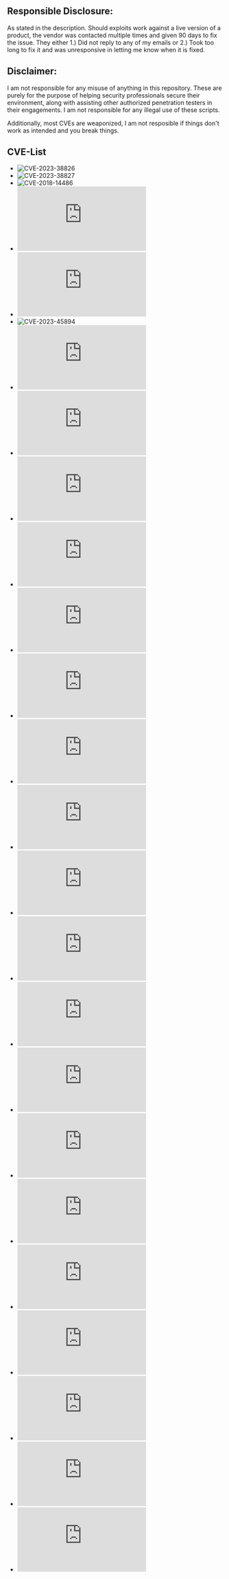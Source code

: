 ## Responsible Disclosure:

As stated in the description. Should exploits work against a live version of a product, the vendor was contacted multiple times and given 90 days to fix the issue. They either 1.) Did not reply to any of my emails or 2.) Took too long to fix it and was unresponsive in letting me know when it is fixed.

## Disclaimer:

I am not responsible for any misuse of anything in this repository. These are purely for the purpose of helping security professionals secure their environment, along with assisting other authorized penetration testers in their engagements. I am not responsible for any illegal use of these scripts.

Additionally, most CVEs are weaponized, I am not resposible if things don't work as intended and you break things.

## CVE-List

* ![CVE-2023-38826](https://github.com/Oracle-Security/CVEs/tree/main/Follett%20Learning%20Solutions/Destiny/CVE-2023-38826)
* ![CVE-2023-38827](https://github.com/Oracle-Security/CVEs/tree/main/Follett%20Learning%20Solutions/Destiny/CVE-2023-38827)
* ![CVE-2018-14486](https://github.com/Oracle-Security/CVEs/tree/main/DotNetNuke/CVE-2018-14486)
* ![CVE-2023-45892](https://github.com/Oracle-Security/CVEs/blob/main/FloorsightSoftware/CVE-2023-45892.md)
* ![CVE-2023-45893](https://github.com/Oracle-Security/CVEs/blob/main/FloorsightSoftware/CVE-2023-45893.md)
* ![CVE-2023-45894](https://github.com/Oracle-Security/CVEs/tree/main/Parallels%20Remote%20Server)
* ![CVE-2023-2304](https://github.com/Oracle-Security/CVEs/blob/main/WordPress/Favorites/CVE-2023-2304.md)
* ![CVE-2023-6737](https://github.com/Oracle-Security/CVEs/blob/main/WordPress/enable-media-replace/CVE-2023-6737.md)
* ![CVE-2023-51062](https://github.com/Oracle-Security/CVEs/blob/main/QStar%20Archive%20Solutions/CVE-2023-51062.md)
* ![CVE-2023-51063](https://github.com/Oracle-Security/CVEs/blob/main/QStar%20Archive%20Solutions/CVE-2023-51063.md)
* ![CVE-2023-51064](https://github.com/Oracle-Security/CVEs/blob/main/QStar%20Archive%20Solutions/CVE-2023-51064.md)
* ![CVE-2023-51065](https://github.com/Oracle-Security/CVEs/blob/main/QStar%20Archive%20Solutions/CVE-2023-51065.md)
* ![CVE-2023-51066](https://github.com/Oracle-Security/CVEs/blob/main/QStar%20Archive%20Solutions/CVE-2023-51066.md)
* ![CVE-2023-51067](https://github.com/Oracle-Security/CVEs/blob/main/QStar%20Archive%20Solutions/CVE-2023-51067.md)
* ![CVE-2023-51068](https://github.com/Oracle-Security/CVEs/blob/main/QStar%20Archive%20Solutions/CVE-2023-51068.md)
* ![CVE-2023-51070](https://github.com/Oracle-Security/CVEs/blob/main/QStar%20Archive%20Solutions/CVE-2023-51070.md)
* ![CVE-2023-51071](https://github.com/Oracle-Security/CVEs/blob/main/QStar%20Archive%20Solutions/CVE-2023-51071.md)
* ![CVE-2023-49833](https://github.com/Oracle-Security/CVEs/blob/main/WordPress/spectra/CVE-2023-49833.md)
* ![CVE-2024-1709](https://github.com/Oracle-Security/CVEs/blob/main/ConnectWise/CVE-2024-1709/readme.md)
* ![CVE-2023-22111](https://github.com/Oracle-Security/CVEs/blob/main/TeamIA/CVE-2023-22111.md)
* ![CVE-2023-22112](https://github.com/Oracle-Security/CVEs/blob/main/TeamIA/CVE-2023-22112.md)
* ![CVE-2023-46823](https://github.com/Oracle-Security/CVEs/blob/main/WordPress/imagelinks-interactive-image-builder-lite/CVE-2023-46823.md)
* ![CVE-2023-5204](https://github.com/Oracle-Security/CVEs/blob/main/WordPress/chatbot/CVE-2023-5204.md)
* ![CVE-2024-1785](https://github.com/Oracle-Security/CVEs/blob/main/WordPress/contests-from-rewards-fuel/CVE-2024-1785.md)
* ![CVE-2024-1787](https://github.com/Oracle-Security/CVEs/blob/main/WordPress/contests-from-rewards-fuel/CVE-2024-1787.md)